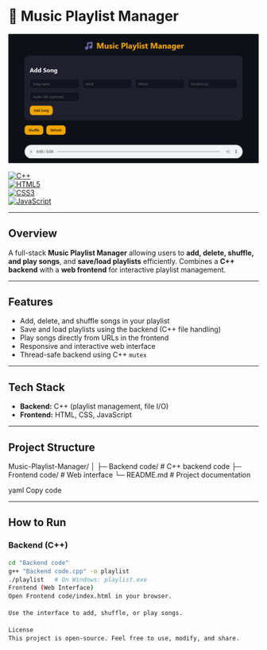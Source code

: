 # 🎵 Music Playlist Manager

![Music Playlist Manager](frontend-screenshot.png)  

[![C++](https://img.shields.io/badge/Backend-C++-blue)](https://isocpp.org/)  
[![HTML5](https://img.shields.io/badge/Frontend-HTML5-orange)](https://developer.mozilla.org/en-US/docs/Web/HTML)  
[![CSS3](https://img.shields.io/badge/CSS3-blue)](https://developer.mozilla.org/en-US/docs/Web/CSS)  
[![JavaScript](https://img.shields.io/badge/JavaScript-yellow)](https://developer.mozilla.org/en-US/docs/Web/JavaScript)

---

## **Overview**
A full-stack **Music Playlist Manager** allowing users to **add, delete, shuffle, and play songs**, and **save/load playlists** efficiently. Combines a **C++ backend** with a **web frontend** for interactive playlist management.

---

## **Features**
- Add, delete, and shuffle songs in your playlist  
- Save and load playlists using the backend (C++ file handling)  
- Play songs directly from URLs in the frontend  
- Responsive and interactive web interface  
- Thread-safe backend using C++ `mutex`  

---

## **Tech Stack**
- **Backend:** C++ (playlist management, file I/O)  
- **Frontend:** HTML, CSS, JavaScript  

---

## **Project Structure**
Music-Playlist-Manager/
│
├─ Backend code/ # C++ backend code
├─ Frontend code/ # Web interface
└─ README.md # Project documentation

yaml
Copy code

---

## **How to Run**

### Backend (C++)
```bash
cd "Backend code"
g++ "Backend code.cpp" -o playlist
./playlist   # On Windows: playlist.exe
Frontend (Web Interface)
Open Frontend code/index.html in your browser.

Use the interface to add, shuffle, or play songs.

License
This project is open-source. Feel free to use, modify, and share.
